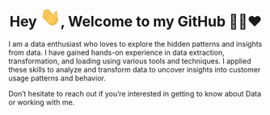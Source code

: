 <h1 align="center">Hey <img src="Hi.gif" width="40px" />, Welcome to my GitHub 👨‍💻❤️</h1>

I am a data enthusiast who loves to explore the hidden patterns and insights from data. I have gained hands-on experience in data extraction, transformation, and loading using various tools and techniques. I applied these skills to analyze and transform data to uncover insights into customer usage patterns and behavior.

Don’t hesitate to reach out if you’re interested in getting to know about Data or working with me.
